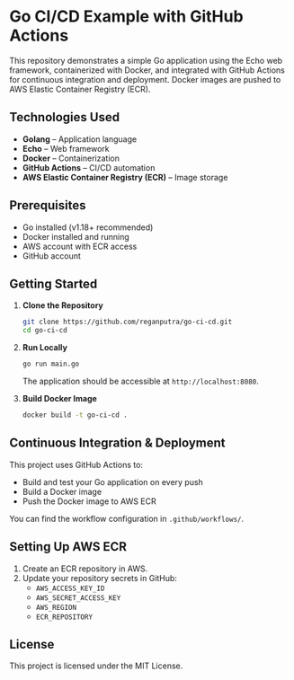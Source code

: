 # Go CI/CD Example with GitHub Actions

This repository demonstrates a simple Go application using the Echo web framework, containerized with Docker, and integrated with GitHub Actions for continuous integration and deployment. Docker images are pushed to AWS Elastic Container Registry (ECR).

## Technologies Used

- **Golang** – Application language
- **Echo** – Web framework
- **Docker** – Containerization
- **GitHub Actions** – CI/CD automation
- **AWS Elastic Container Registry (ECR)** – Image storage

## Prerequisites

- Go installed (v1.18+ recommended)
- Docker installed and running
- AWS account with ECR access
- GitHub account

## Getting Started

1. **Clone the Repository**
   ```bash
   git clone https://github.com/reganputra/go-ci-cd.git
   cd go-ci-cd
   ```

2. **Run Locally**
   ```bash
   go run main.go
   ```
   The application should be accessible at `http://localhost:8080`.

3. **Build Docker Image**
   ```bash
   docker build -t go-ci-cd .
   ```

## Continuous Integration & Deployment

This project uses GitHub Actions to:

- Build and test your Go application on every push
- Build a Docker image
- Push the Docker image to AWS ECR

You can find the workflow configuration in `.github/workflows/`.

## Setting Up AWS ECR

1. Create an ECR repository in AWS.
2. Update your repository secrets in GitHub:
   - `AWS_ACCESS_KEY_ID`
   - `AWS_SECRET_ACCESS_KEY`
   - `AWS_REGION`
   - `ECR_REPOSITORY`

## License

This project is licensed under the MIT License.
